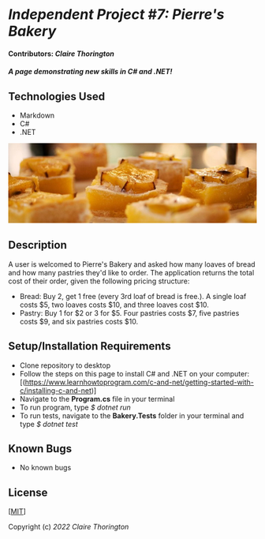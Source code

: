 # _Independent Project #7: Pierre's Bakery_
#### Contributors: _**Claire Thorington**_

#### _A page demonstrating new skills in C# and .NET!_


## Technologies Used

* Markdown
* C#
* .NET

![a picture of starfruit squares](img/lemonsquares.jpg)

## Description

A user is welcomed to Pierre's Bakery and asked how many loaves of bread and how many pastries they'd like to order. The application returns the total cost of their order, given the following pricing structure:
* Bread: Buy 2, get 1 free (every 3rd loaf of bread is free.). A single loaf costs $5, two loaves costs $10, and three loaves cost $10.
* Pastry: Buy 1 for $2 or 3 for $5. Four pastries costs $7, five pastries costs $9, and six pastries costs $10.

## Setup/Installation Requirements

* Clone repository to desktop
* Follow the steps on this page to install C# and .NET on your computer: [(https://www.learnhowtoprogram.com/c-and-net/getting-started-with-c/installing-c-and-net)]
* Navigate to the __Program.cs__ file in your terminal
* To run program, type _$ dotnet run_
* To run tests, navigate to the __Bakery.Tests__ folder in your terminal and type _$ dotnet test_

## Known Bugs

* No known bugs

## License

[<a href=LICENSE>MIT</a>]

Copyright (c) _2022_ _Claire Thorington_
